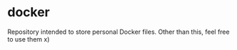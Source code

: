 # docker
Repository intended to store personal Docker files. Other than this, feel free to use them x)
